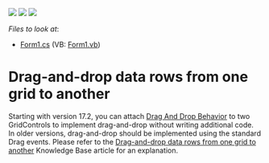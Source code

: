 <!-- default badges list -->
![](https://img.shields.io/endpoint?url=https://codecentral.devexpress.com/api/v1/VersionRange/128624391/13.1.4%2B)
[![](https://img.shields.io/badge/Open_in_DevExpress_Support_Center-FF7200?style=flat-square&logo=DevExpress&logoColor=white)](https://supportcenter.devexpress.com/ticket/details/E694)
[![](https://img.shields.io/badge/📖_How_to_use_DevExpress_Examples-e9f6fc?style=flat-square)](https://docs.devexpress.com/GeneralInformation/403183)
<!-- default badges end -->
<!-- default file list -->
*Files to look at*:

* [Form1.cs](./CS/Form1.cs) (VB: [Form1.vb](./VB/Form1.vb))
<!-- default file list end -->
# Drag-and-drop data rows from one grid to another


<p>Starting with version 17.2, you can attach <a href="https://documentation.devexpress.com/WindowsForms/118656/Common-Features/Behaviors/Drag-And-Drop-Behavior">Drag And Drop Behavior</a> to two GridControls to implement drag-and-drop without writing additional code.<br>In older versions, drag-and-drop should be implemented using the standard Drag events. Please refer to the <a href="https://www.devexpress.com/Support/Center/p/A1444">Drag-and-drop data rows from one grid to another</a> Knowledge Base article for an explanation.<strong> </strong></p>

<br/>


